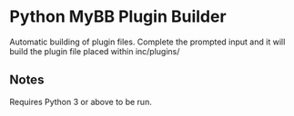 # Python MyBB Plugin Builder
Automatic building of plugin files. Complete the prompted input and it will build the plugin file placed within inc/plugins/

## Notes
Requires Python 3 or above to be run.
